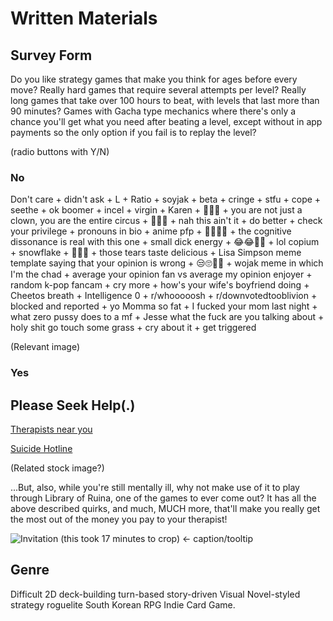 # Written Materials

## Survey Form

Do you like strategy games that make you think for ages before every move? Really hard games that require several attempts per level? Really long games that take over 100 hours to beat, with levels that last more than 90 minutes? Games with Gacha type mechanics where there's only a chance you'll get what you need after beating a level, except without in app payments so the only option if you fail is to replay the level?

(radio buttons with Y/N)

### No

Don't care + didn't ask + L + Ratio + soyjak + beta + cringe + stfu + cope + seethe + ok boomer + incel + virgin + Karen + 🤡🤡🤡 + you are not just a clown, you are the entire circus + 💅💅💅 + nah this ain't it + do better + check your privilege + pronouns in bio + anime pfp + 🤢🤢🤮🤮 + the cognitive dissonance is real with this one + small dick energy + 😂😂🤣🤣 + lol copium + snowflake + 🚩🚩🚩 + those tears taste delicious + Lisa Simpson meme template saying that your opinion is wrong + 😒🙄🧐🤨 + wojak meme in which I'm the chad + average your opinion fan vs average my opinion enjoyer + random k-pop fancam + cry more + how's your wife's boyfriend doing + Cheetos breath + Intelligence 0 + r/whooooosh + r/downvotedtooblivion + blocked and reported + yo Momma so fat + I fucked your mom last night + what zero pussy does to a mf + Jesse what the fuck are you talking about + holy shit go touch some grass + cry about it + get triggered

(Relevant image)

### Yes

## Please Seek Help(.)

[Therapists near you](https://www.google.com/search?q=Therapists+near+me+link)

[Suicide Hotline](http://aasra.info/helpline.html)

(Related stock image?)

...But, also, while you're still mentally ill, why not make use of it to play through Library of Ruina, one of the games to ever come out? It has all the above described quirks, and much, MUCH more, that'll make you really get the most out of the money you pay to your therapist!

![Invitation](OtherImages/angelaInviting.jpg)
(this took 17 minutes to crop) <- caption/tooltip

## Genre

Difficult 2D deck-building turn-based story-driven Visual Novel-styled strategy roguelite South Korean RPG Indie Card Game.
